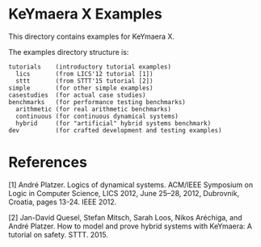 KeYmaera X Examples
===================

This directory contains examples for KeYmaera X.

The examples directory structure is:

    tutorials    (introductory tutorial examples)
      lics       (from LICS'12 tutorial [1])
      sttt       (from STTT'15 tutorial [2])
    simple       (for other simple examples)
    casestudies  (for actual case studies)
    benchmarks   (for performance testing benchmarks)
      arithmetic (for real arithmetic benchmarks)
      continuous (for continuous dynamical systems)
      hybrid     (for "artificial" hybrid systems benchmark)
    dev          (for crafted development and testing examples)

References
==========

[1] André Platzer.
Logics of dynamical systems.
ACM/IEEE Symposium on Logic in Computer Science, LICS 2012, June 25–28, 2012, Dubrovnik, Croatia, pages 13-24. IEEE 2012.

[2] Jan-David Quesel, Stefan Mitsch, Sarah Loos, Nikos Aréchiga, and André Platzer. 
How to model and prove hybrid systems with KeYmaera: A tutorial on safety. 
STTT. 2015.